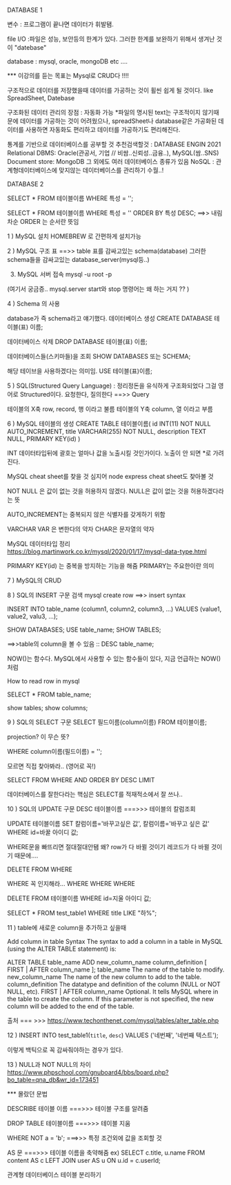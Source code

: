 DATABASE 1

변수
: 프로그램이 끝나면 데이터가 휘발됌.

file I/O
:파일은 성능, 보안등의 한계가 있다. 그러한 한계를 보완하기 위해서 생겨난 것이 "datebase"

database
: mysql, oracle, mongoDB etc ....

*** 이강의를 듣는 목표는 Mysql로 CRUD다 !!!!


구조적으로 데이터를 저장했을때 데이터를 가공하는 것이 휠씬 쉽게 될 것이다. like SpreadSheet, Datebase

구조화된 데이터 관리의 장점 : 자동화 가능
*파일의 명시된 text는 구조적이지 않기때문에 데이터를 가공하는 것이 어려웠으나, spreadSheet나 database같은 가공화된 데이터를 사용하면 자동화도 편리하고 데이터를 가공하기도 편리해진다.


통계를 기반으로 데이터베이스를 공부할 것
추천검색할것 : DATABASE ENGIN 2021
Relational DBMS: Oracle(관공서, 기업 // 비쌈..신뢰성..금융..), MySQL(쌈..SNS)
Document store: MongoDB
그 외에도 여러 데이터베이스 종류가 있음
NoSQL : 관계형데이터베이스에 맞지않는 데이터베이스를 관리하기 수월..!




DATABASE 2

SELECT * FROM 테이블이름 WHERE 특성 = '';

SELECT * FROM 테이블이름 WHERE 특성 = '' ORDER BY 특성 DESC;
==>> 내림차순 ORDER 는 순서란 뜻임



1 ) MySQL 설치
HOMEBREW 로 간편하게 설치가능




2 ) MySQL 구조
표 ==>> table
표를 감싸고있는 schema(database)
그러한 schema들을 감싸고있는 database_server(mysql등..)

3) MySQL 서버 접속
mysql -u root -p

(여기서 궁금증.. mysql.server start와 stop 명령어는 왜 하는 거지 ?? )


4 ) Schema 의 사용

database가 즉 schema라고 얘기했다.
데이터베이스 생성
CREATE DATABASE 테이블(표) 이름;

데이터베이스 삭제
DROP DATABASE 테이블(표) 이름;


데이터베이스들(스키마들)을 조회
SHOW DATABASES 또는 SCHEMA;

해당 테이브을 사용하겠다는 의미임.
USE 테이블(표)이름;


5 ) SQL(Structured Query Language)
 : 정리정돈을 유식하게 구조화되었다 그걸 영어로 Structured이다.
   요청한다, 질의한다 ==>> Query


  테이블의 X축 row, record, 행 이라고 불름
  테이블의 Y축 column, 열 이라고 부름



6 ) MySQL 테이블의 생성
 CREATE TABLE 테이블이름(
  id INT(11) NOT NULL AUTO_INCREMENT,
  title VARCHAR(255) NOT NULL,
  description TEXT NULL,
  PRIMARY KEY(id)
 )

 INT 데이터타입뒤에 괄호는 얼마나 값을 노출시킬 것인가이다. 노출이 안   되면
 *로 가려진다.


  MySQL cheat sheet를 찾을 것
  심지어 node express cheat sheet도 찾아볼 것


  NOT NULL 은 값이 없는 것을 허용하지 않겠다.
  NULL은 값이 없는 것을 허용하겠다라는 뜻

  AUTO_INCREMENT는 중복되지 않은 식별자를 갖게하기 위함

  VARCHAR
  VAR 은 변한다의 약자
  CHAR은 문자열의 약자

   MySQL 데이터타입 정리
   https://blog.martinwork.co.kr/mysql/2020/01/17/mysql-data-type.html


PRIMARY KEY(id)
는 중복을 방지하는 기능을 해줌 PRIMARY는 주요한이란 의미


7 ) MySQL의 CRUD


8 ) SQL의 INSERT 구문
검색 mysql create row ==>> insert syntax

INSERT INTO table_name (column1, column2, column3, ...) VALUES (value1, value2, valu3, ...);


SHOW DATABASES;
USE table_name;
SHOW TABLES;

==>>table의 column을 볼 수 있음
:: DESC table_name;

NOW()는 함수다. MySQL에서 사용할 수 있는 함수들이 있다, 지금 언급하는 NOW()처럼


How to read row in mysql

SELECT * FROM table_name;

show tables;
show columns;



9 ) SQL의 SELECT 구문
SELECT 필드이름(column이름) FROM 테이블이름;

projection? 이 무슨 뜻?

WHERE column이름(필드이름) = '';


모르면 직접 찾아봐라..
(영어로 꼭!)


SELECT FROM WHERE AND ORDER BY DESC LIMIT

데이터베이스를 잘한다라는 핵심은 SELECT를 적재적소에서 잘 쓰나..



10 ) SQL의 UPDATE 구문
DESC 테이블이름
===>>> 테이블의 칼럼조회

UPDATE 테이블이름 SET 칼럼이름='바꾸고싶은 값', 칼럼이름='바꾸고 싶은 값' WHERE id=바꿀 아이디 값;

WHERE문을 빠뜨리면 절대절대안됌 왜? row가 다 바뀔 것이기
레코드가 다 바뀔 것이기 때문에....


DELETE FROM WHERE

WHERE 꼭 인지해라... WHERE WHERE WHERE


DELETE FROM 테이블이름 WHERE id=지울 아이디 값;


SELECT * FROM test_table1 WHERE title LIKE "하%";


11 ) table에 새로운 column을 추가하고 싶을때

Add column in table
Syntax
The syntax to add a column in a table in MySQL (using the ALTER TABLE statement) is:

ALTER TABLE table_name
  ADD new_column_name column_definition
    [ FIRST | AFTER column_name ];
table_name
The name of the table to modify.
new_column_name
The name of the new column to add to the table.
column_definition
The datatype and definition of the column (NULL or NOT NULL, etc).
FIRST | AFTER column_name
Optional. It tells MySQL where in the table to create the column. If this parameter is not specified, the new column will be added to the end of the table.

출처 === >>> https://www.techonthenet.com/mysql/tables/alter_table.php



12 )
INSERT INTO test_table1(`title`, `desc`) VALUES ('네번째', '네번째 텍스트');

이렇게 백틱으로 꼭 감싸줘야하는 경우가 있다.



13 ) NULL과 NOT NULL의 차이
https://www.phpschool.com/gnuboard4/bbs/board.php?bo_table=qna_db&wr_id=173451





*** 몰랐던 문법

DESCRIBE 테이블 이름
===>>> 테이블 구조를 알려줌


DROP TABLE 테이블이름
===>>> 테이블 지움

WHERE NOT a = 'b';
===>>> 특정 조건외에 값을 조회할 것

AS 문
===>>> 테이블 이름을 축약해줌
ex) SELECT c.title, u.name FROM content AS c LEFT JOIN user AS u ON u.id = c.userId;






관계형 데이터베이스 테이블 분리하기
